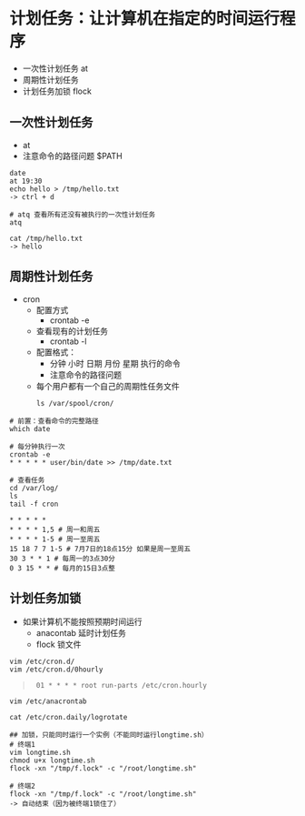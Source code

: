 # 计划任务：让计算机在指定的时间运行程序
* 一次性计划任务 at
* 周期性计划任务
* 计划任务加锁 flock

## 一次性计划任务
* at
* 注意命令的路径问题 $PATH
```
date
at 19:30
echo hello > /tmp/hello.txt
-> ctrl + d

# atq 查看所有还没有被执行的一次性计划任务
atq

cat /tmp/hello.txt
-> hello
```

## 周期性计划任务
* cron
  * 配置方式
    * crontab -e
  * 查看现有的计划任务
    * crontab -l
  * 配置格式：
    * 分钟 小时 日期 月份 星期 执行的命令
    * 注意命令的路径问题
  * 每个用户都有一个自己的周期性任务文件
    ```
    ls /var/spool/cron/
    ```

```
# 前置：查看命令的完整路径
which date

# 每分钟执行一次
crontab -e
* * * * * user/bin/date >> /tmp/date.txt
```
```
# 查看任务
cd /var/log/
ls
tail -f cron
```
```
* * * * *
* * * * 1,5 # 周一和周五
* * * * 1-5 # 周一至周五
15 18 7 7 1-5 # 7月7日的18点15分 如果是周一至周五
30 3 * * 1 # 每周一的3点30分
0 3 15 * * # 每月的15日3点整
```

## 计划任务加锁
* 如果计算机不能按照预期时间运行
  * anacontab 延时计划任务
  * flock 锁文件
```
vim /etc/cron.d/
vim /etc/cron.d/0hourly
```
> ``` 01 * * * * root run-parts /etc/cron.hourly```

```
vim /etc/anacrontab

cat /etc/cron.daily/logrotate
```

```
## 加锁，只能同时运行一个实例（不能同时运行longtime.sh）
# 终端1
vim longtime.sh
chmod u+x longtime.sh
flock -xn "/tmp/f.lock" -c "/root/longtime.sh"

# 终端2
flock -xn "/tmp/f.lock" -c "/root/longtime.sh"
-> 自动结束（因为被终端1锁住了）
```
